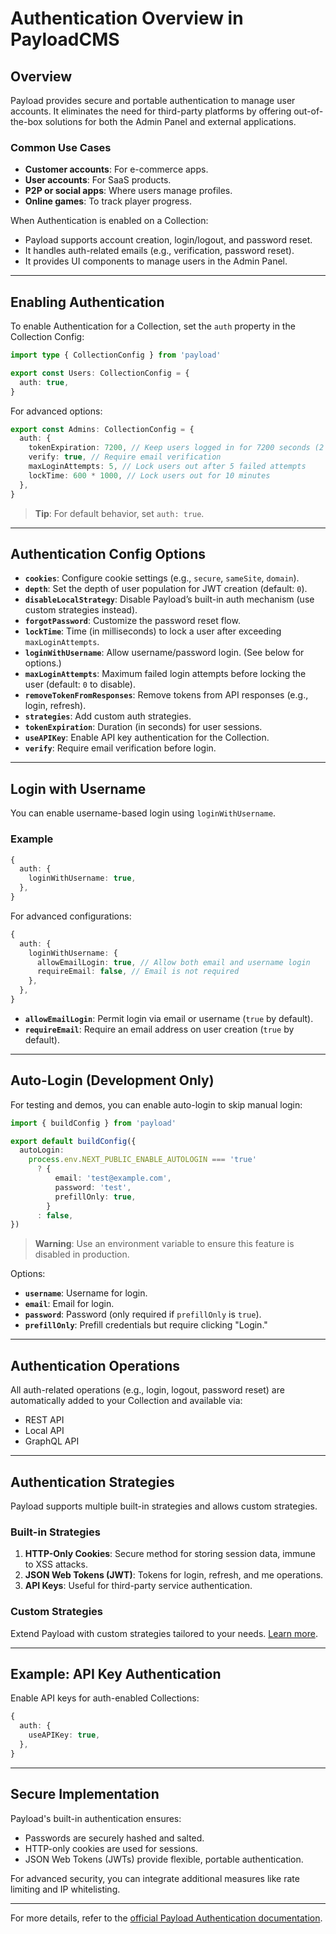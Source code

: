 # Authentication Overview in PayloadCMS

## Overview

Payload provides secure and portable authentication to manage user accounts. It eliminates the need for third-party platforms by offering out-of-the-box solutions for both the Admin Panel and external applications.

### Common Use Cases

- **Customer accounts**: For e-commerce apps.
- **User accounts**: For SaaS products.
- **P2P or social apps**: Where users manage profiles.
- **Online games**: To track player progress.

When Authentication is enabled on a Collection:

- Payload supports account creation, login/logout, and password reset.
- It handles auth-related emails (e.g., verification, password reset).
- It provides UI components to manage users in the Admin Panel.

---

## Enabling Authentication

To enable Authentication for a Collection, set the `auth` property in the Collection Config:

```typescript
import type { CollectionConfig } from 'payload'

export const Users: CollectionConfig = {
  auth: true,
}
```

For advanced options:

```typescript
export const Admins: CollectionConfig = {
  auth: {
    tokenExpiration: 7200, // Keep users logged in for 7200 seconds (2 hours)
    verify: true, // Require email verification
    maxLoginAttempts: 5, // Lock users out after 5 failed attempts
    lockTime: 600 * 1000, // Lock users out for 10 minutes
  },
}
```

> **Tip**: For default behavior, set `auth: true`.

---

## Authentication Config Options

- **`cookies`**: Configure cookie settings (e.g., `secure`, `sameSite`, `domain`).
- **`depth`**: Set the depth of user population for JWT creation (default: `0`).
- **`disableLocalStrategy`**: Disable Payload’s built-in auth mechanism (use custom strategies instead).
- **`forgotPassword`**: Customize the password reset flow.
- **`lockTime`**: Time (in milliseconds) to lock a user after exceeding `maxLoginAttempts`.
- **`loginWithUsername`**: Allow username/password login. (See below for options.)
- **`maxLoginAttempts`**: Maximum failed login attempts before locking the user (default: `0` to disable).
- **`removeTokenFromResponses`**: Remove tokens from API responses (e.g., login, refresh).
- **`strategies`**: Add custom auth strategies.
- **`tokenExpiration`**: Duration (in seconds) for user sessions.
- **`useAPIKey`**: Enable API key authentication for the Collection.
- **`verify`**: Require email verification before login.

---

## Login with Username

You can enable username-based login using `loginWithUsername`.

### Example

```typescript
{
  auth: {
    loginWithUsername: true,
  },
}
```

For advanced configurations:

```typescript
{
  auth: {
    loginWithUsername: {
      allowEmailLogin: true, // Allow both email and username login
      requireEmail: false, // Email is not required
    },
  },
}
```

- **`allowEmailLogin`**: Permit login via email or username (`true` by default).
- **`requireEmail`**: Require an email address on user creation (`true` by default).

---

## Auto-Login (Development Only)

For testing and demos, you can enable auto-login to skip manual login:

```typescript
import { buildConfig } from 'payload'

export default buildConfig({
  autoLogin:
    process.env.NEXT_PUBLIC_ENABLE_AUTOLOGIN === 'true'
      ? {
          email: 'test@example.com',
          password: 'test',
          prefillOnly: true,
        }
      : false,
})
```

> **Warning**: Use an environment variable to ensure this feature is disabled in production.

Options:

- **`username`**: Username for login.
- **`email`**: Email for login.
- **`password`**: Password (only required if `prefillOnly` is `true`).
- **`prefillOnly`**: Prefill credentials but require clicking "Login."

---

## Authentication Operations

All auth-related operations (e.g., login, logout, password reset) are automatically added to your Collection and available via:

- REST API
- Local API
- GraphQL API

---

## Authentication Strategies

Payload supports multiple built-in strategies and allows custom strategies.

### Built-in Strategies

1. **HTTP-Only Cookies**: Secure method for storing session data, immune to XSS attacks.
2. **JSON Web Tokens (JWT)**: Tokens for login, refresh, and me operations.
3. **API Keys**: Useful for third-party service authentication.

### Custom Strategies

Extend Payload with custom strategies tailored to your needs. [Learn more](https://payloadcms.com/docs/auth).

---

## Example: API Key Authentication

Enable API keys for auth-enabled Collections:

```typescript
{
  auth: {
    useAPIKey: true,
  },
}
```

---

## Secure Implementation

Payload's built-in authentication ensures:

- Passwords are securely hashed and salted.
- HTTP-only cookies are used for sessions.
- JSON Web Tokens (JWTs) provide flexible, portable authentication.

For advanced security, you can integrate additional measures like rate limiting and IP whitelisting.

---

For more details, refer to the [official Payload Authentication documentation](https://payloadcms.com/docs/auth).

```

```
